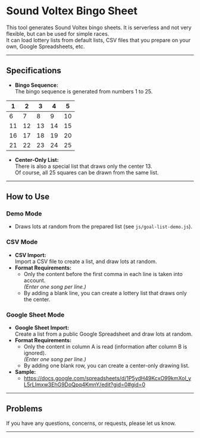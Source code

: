 # Sound Voltex Bingo Sheet

This tool generates Sound Voltex bingo sheets. It is serverless and not very flexible, but can be used for simple races.  
It can load lottery lists from default lists, CSV files that you prepare on your own, Google Spreadsheets, etc.

---

## Specifications

- **Bingo Sequence:**  
  The bingo sequence is generated from numbers 1 to 25.
  
|  1 |  2 |  3 |  4 |  5 |
|----|----|----|----|----|
|  6 |  7 |  8 |  9 | 10 |
| 11 | 12 | 13 | 14 | 15 |
| 16 | 17 | 18 | 19 | 20 |
| 21 | 22 | 23 | 24 | 25 |


- **Center-Only List:**  
  There is also a special list that draws only the center 13.  
  Of course, all 25 squares can be drawn from the same list.

---

## How to Use

### Demo Mode

- Draws lots at random from the prepared list (see `js/goal-list-demo.js`).

### CSV Mode

- **CSV Import:**  
  Import a CSV file to create a list, and draw lots at random.
- **Format Requirements:**  
  - Only the content before the first comma in each line is taken into account.  
    *(Enter one song per line.)*
  - By adding a blank line, you can create a lottery list that draws only the center.

### Google Sheet Mode

- **Google Sheet Import:**  
  Create a list from a public Google Spreadsheet and draw lots at random.
- **Format Requirements:**  
  - Only the content in column A is read (information after column B is ignored).  
    *(Enter one song per line.)*
  - By adding one blank row, you can create a center-only drawing list.
- **Sample:**
  - https://docs.google.com/spreadsheets/d/1P5ydH49KcxO99kmXoI_yL5rLImxw3EhG9DoQpq4KmnY/edit?gid=0#gid=0
---

## Problems

If you have any questions, concerns, or requests, please let us know.

---
